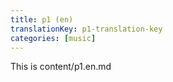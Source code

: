 ```yaml
---
title: p1 (en)
translationKey: p1-translation-key
categories: [music]
---
```


This is content/p1.en.md
